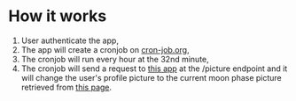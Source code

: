# How it works
1. User authenticate the app,
2. The app will create a cronjob on [cron-job.org](https://cron-job.org),
3. The cronjob will run every hour at the 32nd minute,
4. The cronjob will send a request to [this app](https://github.com/thansetan/twitter-moon) at the /picture endpoint and it will change the user's profile picture to the current moon phase picture retrieved from [this page](https://svs.gsfc.nasa.gov/5048).